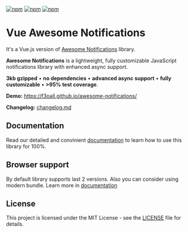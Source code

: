 [![npm](https://img.shields.io/npm/v/vue-awesome-notifications.svg?style=for-the-badge)](https://www.npmjs.com/package/vue-awesome-notifications)
[![npm](https://img.shields.io/npm/dm/vue-awesome-notifications.svg?style=for-the-badge)](https://www.npmjs.com/package/vue-awesome-notifications)
[![npm](https://img.shields.io/npm/l/vue-awesome-notifications.svg?style=for-the-badge)](LICENSE)

# Vue Awesome Notifications

It's a Vue.js version of [Awesome Notifications](https://github.com/f3oall/awesome-notifications) library.  

**Awesome Notifications** is a lightweight, fully customizable JavaScript notifications library with enhanced async support.  

**3kb gzipped** &bull; **no dependencies**  &bull; **advanced async support**  &bull; **fully customizable**  &bull; **>95% test coverage**.

**Demo:** https://f3oall.github.io/awesome-notifications/

**Changelog:** [changelog.md](changelog.md)

## Documentation

Read our detailed and convinient [documentation](https://f3oall.github.io/awesome-notifications/docs/integrations/vue) to learn how to use this library for 100%.

## Browser support

By default library supports last 2 versions. Also you can consider using modern bundle. Learn more in [documentation](https://f3oall.github.io/awesome-notifications/docs/meta/browser-compatibility)


## License

This project is licensed under the MIT License - see the [LICENSE](LICENSE) file for details.
